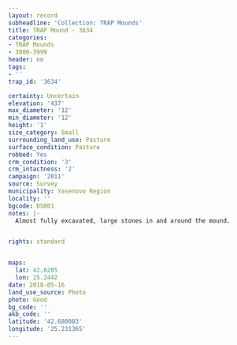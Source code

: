 ```yaml
---
layout: record
subheadline: 'Collection: TRAP Mounds'
title: TRAP Mound - 3634
categories:
- TRAP Mounds
- 3000-3999
header: no
tags:
- ''
trap_id: '3634'

certainty: Uncertain
elevation: '437'
max_diameter: '12'
min_diameter: '12'
height: '1'
size_category: Small
surrounding_land_use: Pasture
surface_condition: Pasture
robbed: Yes
crm_condition: '3'
crm_intactness: '2'
campaign: '2011'
source: Survey
municipality: Yasenovo Region
locality: ''
bgcode: DS001
notes: |-
  Almost fully excavated, large stones in and around the mound.


rights: standard


maps:
  lat: 42.6285
  lon: 25.2442
date: 2018-05-16
land_use_source: Photo
photo: Good
bg_code: ''
akb_code: ''
latitude: '42.680083'
longitude: '25.231365'
---
```

